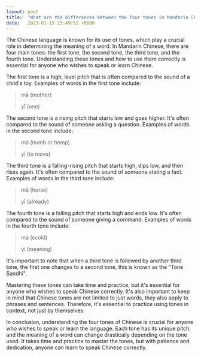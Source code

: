 ```yaml
---
layout: post
title:  "What are the differences between the four tones in Mandarin Chinese?"
date:   2023-01-15 15:49:52 +0800
---
```


The Chinese language is known for its use of tones, which play a crucial role in determining the meaning of a word. In Mandarin Chinese, there are four main tones: the first tone, the second tone, the third tone, and the fourth tone. Understanding these tones and how to use them correctly is essential for anyone who wishes to speak or learn Chinese.



The first tone is a high, level pitch that is often compared to the sound of a child's toy. Examples of words in the first tone include:

> mā (mother)
> 
> yī (one)



The second tone is a rising pitch that starts low and goes higher. It's often compared to the sound of someone asking a question. Examples of words in the second tone include:

> má (numb or hemp)
> 
> yí (to move)



The third tone is a falling-rising pitch that starts high, dips low, and then rises again. It's often compared to the sound of someone stating a fact. Examples of words in the third tone include:

> mǎ (horse)
> 
> yǐ (already)



The fourth tone is a falling pitch that starts high and ends low. It's often compared to the sound of someone giving a command. Examples of words in the fourth tone include:

> mà (scold)
>
> yì (meaning)



It's important to note that when a third tone is followed by another third tone, the first one changes to a second tone, this is known as the "Tone Sandhi".



Mastering these tones can take time and practice, but it's essential for anyone who wishes to speak Chinese correctly. It's also important to keep in mind that Chinese tones are not limited to just words, they also apply to phrases and sentences. Therefore, it's essential to practice using tones in context, not just by themselves.



In conclusion, understanding the four tones of Chinese is crucial for anyone who wishes to speak or learn the language. Each tone has its unique pitch, and the meaning of a word can change drastically depending on the tone used. It takes time and practice to master the tones, but with patience and dedication, anyone can learn to speak Chinese correctly.

